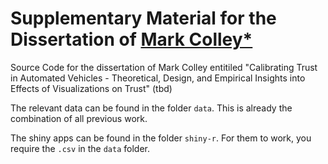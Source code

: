 # Supplementary Material for the Dissertation of [Mark Colley*](https://scholar.google.de/citations?user=Kt5I7wYAAAAJ&hl=de&oi=ao)
Source Code for the dissertation of Mark Colley entitiled "Calibrating Trust in Automated Vehicles - Theoretical, Design, and Empirical Insights into Effects of Visualizations on Trust" (tbd)

The relevant data can be found in the folder `data`. This is already the combination of all previous work. 

The shiny apps can be found in the folder `shiny-r`. For them to work, you require the `.csv` in the `data` folder.


